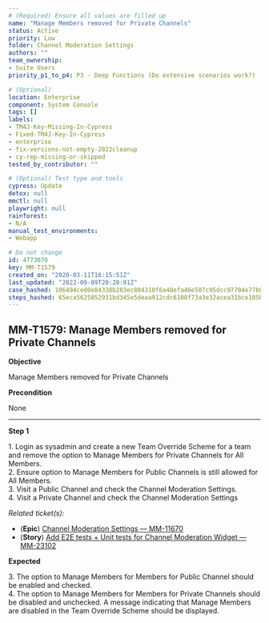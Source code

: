 ```yaml
---
# (Required) Ensure all values are filled up
name: "Manage Members removed for Private Channels"
status: Active
priority: Low
folder: Channel Moderation Settings
authors: ""
team_ownership: 
- Suite Users
priority_p1_to_p4: P3 - Deep Functions (Do extensive scenarios work?)

# (Optional)
location: Enterprise
component: System Console
tags: []
labels: 
- TM4J-Key-Missing-In-Cypress
- Fixed-TM4J-Key-In-Cypress
- enterprise
- fix-versions-not-empty-2022cleanup
- cy-rep-missing-or-skipped
tested_by_contributor: ""

# (Optional) Test type and tools
cypress: Update
detox: null
mmctl: null
playwright: null
rainforest: 
- N/A
manual_test_environments: 
- Webapp

# Do not change
id: 4773070
key: MM-T1579
created_on: "2020-03-11T16:15:51Z"
last_updated: "2022-09-09T20:28:01Z"
case_hashed: 106494ced0e84338b283ec804310f6a48efa46e507c95dcc97704e77b0b2521e1d109978d1f40c1e23ab9cf43bbf15a7
steps_hashed: 65eca5625852931bd345e5deaa912cdc6108f73a3e32acea31bce185baa79afda8d59fccc54d18196296648623ad0ccc
---
```


<!-- (Auto-generated) Based on frontmatter's "key" and "name" -->

## MM-T1579: Manage Members removed for Private Channels

**Objective**

Manage Members removed for Private Channels

**Precondition**

None

---

**Step 1**

1\. Login as sysadmin and create a new Team Override Scheme for a team and remove the option to Manage Members for Private Channels for All Members.\
2\. Ensure option to Manage Members for Public Channels is still allowed for All Members.\
3\. Visit a Public Channel and check the Channel Moderation Settings.\
4\. Visit a Private Channel and check the Channel Moderation Settings

_Related ticket(s):_

- (**Epic**) [Channel Moderation Settings — MM-11670](https://mattermost.atlassian.net/browse/MM-11670)
- (**Story**) [Add E2E tests + Unit tests for Channel Moderation Widget — MM-23102](http://mmthttps%3A//mattermost.atlassian.net/browse/MM-23102)

**Expected**

3\. The option to Manage Members for Members for Public Channel should be enabled and checked.\
4\. The option to Manage Members for Members for Private Channels should be disabled and unchecked. A message indicating that Manage Members are disabled in the Team Override Scheme should be displayed.
